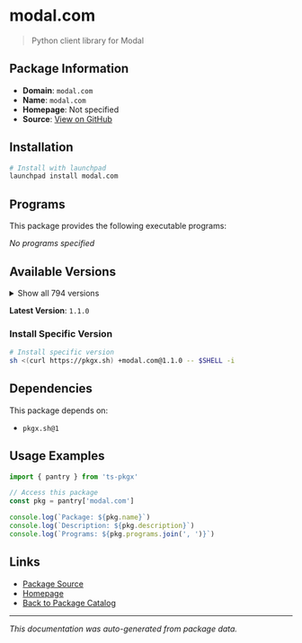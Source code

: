 # modal.com

> Python client library for Modal

## Package Information

- **Domain**: `modal.com`
- **Name**: `modal.com`
- **Homepage**: Not specified
- **Source**: [View on GitHub](https://github.com/pkgxdev/pantry/tree/main/projects/modal.com/package.yml)

## Installation

```bash
# Install with launchpad
launchpad install modal.com
```

## Programs

This package provides the following executable programs:

*No programs specified*

## Available Versions

<details>
<summary>Show all 794 versions</summary>

- `1.1.0`, `1.0.5`, `1.0.4`, `1.0.3`, `1.0.2`
- `1.0.1`, `1.0.0`, `0.77.0`, `0.76.5`, `0.76.4`
- `0.76.3`, `0.76.2`, `0.76.1`, `0.76.0`, `0.75.8`
- `0.75.7`, `0.75.6`, `0.75.5`, `0.75.4`, `0.75.3`
- `0.75.2`, `0.75.1`, `0.75.0`, `0.74.63`, `0.74.62`
- `0.74.61`, `0.74.60`, `0.74.59`, `0.74.58`, `0.74.57`
- `0.74.56`, `0.74.55`, `0.74.54`, `0.74.53`, `0.74.52`
- `0.74.51`, `0.74.50`, `0.74.49`, `0.74.48`, `0.74.47`
- `0.74.46`, `0.74.45`, `0.74.44`, `0.74.43`, `0.74.42`
- `0.74.41`, `0.74.40`, `0.74.39`, `0.74.38`, `0.74.37`
- `0.74.36`, `0.74.35`, `0.74.34`, `0.74.33`, `0.74.32`
- `0.74.31`, `0.74.30`, `0.74.29`, `0.74.28`, `0.74.27`
- `0.74.26`, `0.74.25`, `0.74.24`, `0.74.23`, `0.74.22`
- `0.74.21`, `0.74.20`, `0.74.19`, `0.74.18`, `0.74.17`
- `0.74.16`, `0.74.15`, `0.74.14`, `0.74.13`, `0.74.12`
- `0.74.11`, `0.74.10`, `0.74.9`, `0.74.8`, `0.74.7`
- `0.74.6`, `0.74.5`, `0.74.4`, `0.74.3`, `0.74.2`
- `0.74.1`, `0.74.0`, `0.73.173`, `0.73.172`, `0.73.171`
- `0.73.170`, `0.73.169`, `0.73.168`, `0.73.167`, `0.73.166`
- `0.73.165`, `0.73.164`, `0.73.163`, `0.73.162`, `0.73.161`
- `0.73.160`, `0.73.159`, `0.73.158`, `0.73.157`, `0.73.156`
- `0.73.155`, `0.73.154`, `0.73.153`, `0.73.152`, `0.73.151`
- `0.73.150`, `0.73.149`, `0.73.148`, `0.73.147`, `0.73.146`
- `0.73.145`, `0.73.144`, `0.73.143`, `0.73.142`, `0.73.141`
- `0.73.140`, `0.73.139`, `0.73.138`, `0.73.137`, `0.73.136`
- `0.73.135`, `0.73.134`, `0.73.133`, `0.73.132`, `0.73.131`
- `0.73.130`, `0.73.129`, `0.73.128`, `0.73.127`, `0.73.126`
- `0.73.125`, `0.73.124`, `0.73.123`, `0.73.122`, `0.73.121`
- `0.73.120`, `0.73.119`, `0.73.118`, `0.73.117`, `0.73.116`
- `0.73.115`, `0.73.114`, `0.73.113`, `0.73.112`, `0.73.111`
- `0.73.110`, `0.73.109`, `0.73.108`, `0.73.107`, `0.73.106`
- `0.73.105`, `0.73.104`, `0.73.103`, `0.73.102`, `0.73.101`
- `0.73.100`, `0.73.99`, `0.73.98`, `0.73.97`, `0.73.96`
- `0.73.95`, `0.73.94`, `0.73.93`, `0.73.92`, `0.73.91`
- `0.73.90`, `0.73.89`, `0.73.88`, `0.73.87`, `0.73.86`
- `0.73.85`, `0.73.84`, `0.73.83`, `0.73.82`, `0.73.81`
- `0.73.80`, `0.73.79`, `0.73.78`, `0.73.77`, `0.73.76`
- `0.73.75`, `0.73.74`, `0.73.73`, `0.73.72`, `0.73.71`
- `0.73.70`, `0.73.69`, `0.73.68`, `0.73.67`, `0.73.66`
- `0.73.65`, `0.73.64`, `0.73.63`, `0.73.62`, `0.73.61`
- `0.73.60`, `0.73.59`, `0.73.58`, `0.73.57`, `0.73.56`
- `0.73.55`, `0.73.54`, `0.73.53`, `0.73.52`, `0.73.51`
- `0.73.50`, `0.73.49`, `0.73.48`, `0.73.47`, `0.73.46`
- `0.73.45`, `0.73.44`, `0.73.43`, `0.73.42`, `0.73.41`
- `0.73.40`, `0.73.39`, `0.73.38`, `0.73.37`, `0.73.36`
- `0.73.35`, `0.73.34`, `0.73.33`, `0.73.32`, `0.73.31`
- `0.73.30`, `0.73.29`, `0.73.28`, `0.73.27`, `0.73.26`
- `0.73.25`, `0.73.24`, `0.73.23`, `0.73.22`, `0.73.21`
- `0.73.20`, `0.73.19`, `0.73.18`, `0.73.17`, `0.73.16`
- `0.73.15`, `0.73.14`, `0.73.13`, `0.73.12`, `0.73.11`
- `0.73.10`, `0.73.9`, `0.73.8`, `0.73.7`, `0.73.6`
- `0.73.5`, `0.73.4`, `0.73.3`, `0.73.2`, `0.73.1`
- `0.73.0`, `0.72.58`, `0.72.57`, `0.72.56`, `0.72.55`
- `0.72.54`, `0.72.53`, `0.72.52`, `0.72.51`, `0.72.50`
- `0.72.49`, `0.72.48`, `0.72.47`, `0.72.46`, `0.72.45`
- `0.72.44`, `0.72.43`, `0.72.42`, `0.72.41`, `0.72.40`
- `0.72.39`, `0.72.38`, `0.72.37`, `0.72.36`, `0.72.35`
- `0.72.34`, `0.72.33`, `0.72.32`, `0.72.31`, `0.72.30`
- `0.72.29`, `0.72.28`, `0.72.27`, `0.72.26`, `0.72.25`
- `0.72.24`, `0.72.23`, `0.72.22`, `0.72.21`, `0.72.20`
- `0.72.19`, `0.72.18`, `0.72.17`, `0.72.16`, `0.72.15`
- `0.72.14`, `0.72.13`, `0.72.12`, `0.72.11`, `0.72.10`
- `0.72.9`, `0.72.8`, `0.72.7`, `0.72.6`, `0.72.5`
- `0.72.4`, `0.72.3`, `0.72.2`, `0.72.1`, `0.72.0`
- `0.71.13`, `0.71.12`, `0.71.11`, `0.71.10`, `0.71.9`
- `0.71.8`, `0.71.7`, `0.71.6`, `0.71.5`, `0.71.4`
- `0.71.3`, `0.71.2`, `0.71.1`, `0.71.0`, `0.70.7`
- `0.70.6`, `0.70.5`, `0.70.4`, `0.70.3`, `0.70.2`
- `0.70.1`, `0.70.0`, `0.69.2`, `0.69.1`, `0.69.0`
- `0.68.55`, `0.68.54`, `0.68.53`, `0.68.52`, `0.68.51`
- `0.68.50`, `0.68.49`, `0.68.48`, `0.68.47`, `0.68.46`
- `0.68.45`, `0.68.44`, `0.68.43`, `0.68.42`, `0.68.41`
- `0.68.40`, `0.68.39`, `0.68.38`, `0.68.37`, `0.68.36`
- `0.68.35`, `0.68.34`, `0.68.33`, `0.68.32`, `0.68.31`
- `0.68.30`, `0.68.29`, `0.68.28`, `0.68.27`, `0.68.26`
- `0.68.25`, `0.68.24`, `0.68.23`, `0.68.22`, `0.68.21`
- `0.68.20`, `0.68.19`, `0.68.18`, `0.68.17`, `0.68.16`
- `0.68.15`, `0.68.14`, `0.68.13`, `0.68.12`, `0.68.11`
- `0.68.10`, `0.68.9`, `0.68.8`, `0.68.7`, `0.68.6`
- `0.68.5`, `0.68.4`, `0.68.3`, `0.68.2`, `0.68.1`
- `0.68.0`, `0.67.47`, `0.67.46`, `0.67.45`, `0.67.44`
- `0.67.43`, `0.67.42`, `0.67.41`, `0.67.40`, `0.67.39`
- `0.67.38`, `0.67.37`, `0.67.36`, `0.67.35`, `0.67.34`
- `0.67.33`, `0.67.32`, `0.67.31`, `0.67.30`, `0.67.29`
- `0.67.28`, `0.67.27`, `0.67.26`, `0.67.25`, `0.67.24`
- `0.67.23`, `0.67.22`, `0.67.21`, `0.67.20`, `0.67.19`
- `0.67.18`, `0.67.17`, `0.67.16`, `0.67.15`, `0.67.14`
- `0.67.13`, `0.67.12`, `0.67.11`, `0.67.10`, `0.67.9`
- `0.67.8`, `0.67.7`, `0.67.6`, `0.67.5`, `0.67.4`
- `0.67.3`, `0.67.2`, `0.67.1`, `0.67.0`, `0.66.52`
- `0.66.51`, `0.66.50`, `0.66.49`, `0.66.48`, `0.66.47`
- `0.66.46`, `0.66.45`, `0.66.44`, `0.66.43`, `0.66.42`
- `0.66.41`, `0.66.40`, `0.66.39`, `0.66.38`, `0.66.37`
- `0.66.36`, `0.66.35`, `0.66.34`, `0.66.33`, `0.66.32`
- `0.66.31`, `0.66.30`, `0.66.29`, `0.66.28`, `0.66.27`
- `0.66.26`, `0.66.25`, `0.66.24`, `0.66.23`, `0.66.22`
- `0.66.21`, `0.66.20`, `0.66.19`, `0.66.18`, `0.66.17`
- `0.66.16`, `0.66.15`, `0.66.14`, `0.66.13`, `0.66.12`
- `0.66.11`, `0.66.10`, `0.66.9`, `0.66.8`, `0.66.7`
- `0.66.6`, `0.66.5`, `0.66.4`, `0.66.3`, `0.66.2`
- `0.66.1`, `0.66.0`, `0.65.66`, `0.65.65`, `0.65.64`
- `0.65.63`, `0.65.62`, `0.65.61`, `0.65.60`, `0.65.59`
- `0.65.58`, `0.65.57`, `0.65.56`, `0.65.55`, `0.65.54`
- `0.65.53`, `0.65.52`, `0.65.51`, `0.65.50`, `0.65.49`
- `0.65.48`, `0.65.47`, `0.65.46`, `0.65.45`, `0.65.44`
- `0.65.43`, `0.65.42`, `0.65.41`, `0.65.40`, `0.65.39`
- `0.65.38`, `0.65.37`, `0.65.36`, `0.65.35`, `0.65.34`
- `0.65.33`, `0.65.32`, `0.65.31`, `0.65.30`, `0.65.29`
- `0.65.28`, `0.65.27`, `0.65.26`, `0.65.25`, `0.65.24`
- `0.65.23`, `0.65.22`, `0.65.21`, `0.65.20`, `0.65.19`
- `0.65.18`, `0.65.17`, `0.65.16`, `0.65.15`, `0.65.14`
- `0.65.13`, `0.65.12`, `0.65.11`, `0.65.10`, `0.65.9`
- `0.65.8`, `0.65.7`, `0.65.6`, `0.65.5`, `0.65.4`
- `0.65.3`, `0.65.2`, `0.65.1`, `0.65.0`, `0.64.235`
- `0.64.234`, `0.64.233`, `0.64.232`, `0.64.231`, `0.64.230`
- `0.64.229`, `0.64.228`, `0.64.227`, `0.64.226`, `0.64.225`
- `0.64.224`, `0.64.223`, `0.64.222`, `0.64.221`, `0.64.220`
- `0.64.219`, `0.64.218`, `0.64.217`, `0.64.216`, `0.64.215`
- `0.64.214`, `0.64.213`, `0.64.212`, `0.64.211`, `0.64.210`
- `0.64.209`, `0.64.208`, `0.64.207`, `0.64.206`, `0.64.205`
- `0.64.204`, `0.64.203`, `0.64.202`, `0.64.201`, `0.64.200`
- `0.64.199`, `0.64.198`, `0.64.197`, `0.64.196`, `0.64.195`
- `0.64.194`, `0.64.193`, `0.64.192`, `0.64.191`, `0.64.190`
- `0.64.189`, `0.64.188`, `0.64.187`, `0.64.186`, `0.64.185`
- `0.64.184`, `0.64.183`, `0.64.182`, `0.64.181`, `0.64.180`
- `0.64.178`, `0.64.177`, `0.64.176`, `0.64.175`, `0.64.174`
- `0.64.173`, `0.64.172`, `0.64.171`, `0.64.170`, `0.64.169`
- `0.64.168`, `0.64.167`, `0.64.166`, `0.64.165`, `0.64.164`
- `0.64.163`, `0.64.162`, `0.64.161`, `0.64.160`, `0.64.159`
- `0.64.158`, `0.64.157`, `0.64.156`, `0.64.155`, `0.64.154`
- `0.64.153`, `0.64.152`, `0.64.151`, `0.64.150`, `0.64.149`
- `0.64.148`, `0.64.147`, `0.64.146`, `0.64.145`, `0.64.144`
- `0.64.143`, `0.64.142`, `0.64.141`, `0.64.140`, `0.64.139`
- `0.64.138`, `0.64.137`, `0.64.136`, `0.64.135`, `0.64.134`
- `0.64.133`, `0.64.132`, `0.64.131`, `0.64.130`, `0.64.129`
- `0.64.128`, `0.64.127`, `0.64.126`, `0.64.125`, `0.64.124`
- `0.64.123`, `0.64.122`, `0.64.121`, `0.64.120`, `0.64.119`
- `0.64.118`, `0.64.117`, `0.64.116`, `0.64.115`, `0.64.114`
- `0.64.113`, `0.64.112`, `0.64.111`, `0.64.110`, `0.64.109`
- `0.64.108`, `0.64.107`, `0.64.106`, `0.64.105`, `0.64.104`
- `0.64.103`, `0.64.102`, `0.64.101`, `0.64.100`, `0.64.99`
- `0.64.98`, `0.64.97`, `0.64.96`, `0.64.95`, `0.64.94`
- `0.64.93`, `0.64.92`, `0.64.91`, `0.64.90`, `0.64.89`
- `0.64.88`, `0.64.87`, `0.64.86`, `0.64.85`, `0.64.84`
- `0.64.82`, `0.64.79`, `0.64.78`, `0.64.77`, `0.64.76`
- `0.64.75`, `0.64.74`, `0.64.73`, `0.64.72`, `0.64.71`
- `0.64.70`, `0.64.69`, `0.64.68`, `0.64.67`, `0.64.66`
- `0.64.65`, `0.64.64`, `0.64.63`, `0.64.62`, `0.64.61`
- `0.64.60`, `0.64.59`, `0.64.58`, `0.64.57`, `0.64.56`
- `0.64.55`, `0.64.54`, `0.64.53`, `0.64.52`, `0.64.51`
- `0.64.50`, `0.64.49`, `0.64.48`, `0.64.47`, `0.64.46`
- `0.64.45`, `0.64.44`, `0.64.43`, `0.64.42`, `0.64.41`
- `0.64.40`, `0.64.39`, `0.64.38`, `0.64.37`, `0.64.36`
- `0.64.35`, `0.64.34`, `0.64.33`, `0.64.32`, `0.64.31`
- `0.64.30`, `0.64.29`, `0.64.28`, `0.64.27`, `0.64.26`
- `0.64.25`, `0.64.24`, `0.64.23`, `0.64.22`, `0.64.21`
- `0.64.20`, `0.64.19`, `0.64.18`, `0.64.17`, `0.64.16`
- `0.64.15`, `0.64.14`, `0.64.13`, `0.64.12`, `0.64.11`
- `0.64.10`, `0.64.9`, `0.64.8`, `0.64.7`

</details>

**Latest Version**: `1.1.0`

### Install Specific Version

```bash
# Install specific version
sh <(curl https://pkgx.sh) +modal.com@1.1.0 -- $SHELL -i
```

## Dependencies

This package depends on:

- `pkgx.sh@1`

## Usage Examples

```typescript
import { pantry } from 'ts-pkgx'

// Access this package
const pkg = pantry['modal.com']

console.log(`Package: ${pkg.name}`)
console.log(`Description: ${pkg.description}`)
console.log(`Programs: ${pkg.programs.join(', ')}`)
```

## Links

- [Package Source](https://github.com/pkgxdev/pantry/tree/main/projects/modal.com/package.yml)
- [Homepage](#)
- [Back to Package Catalog](../../package-catalog.md)

---

*This documentation was auto-generated from package data.*
